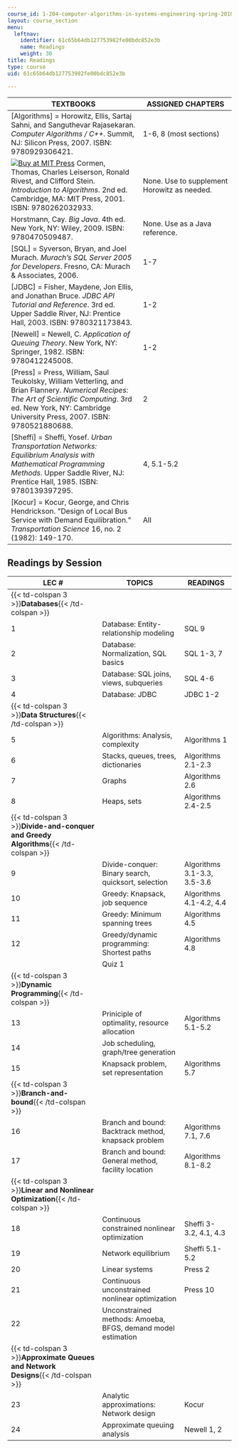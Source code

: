 ```yaml
---
course_id: 1-204-computer-algorithms-in-systems-engineering-spring-2010
layout: course_section
menu:
  leftnav:
    identifier: 61c65b64db127753982fe00bdc852e3b
    name: Readings
    weight: 30
title: Readings
type: course
uid: 61c65b64db127753982fe00bdc852e3b

---
```


| TEXTBOOKS | ASSIGNED CHAPTERS |
| --- | --- |
| \[Algorithms\] = Horowitz, Ellis, Sartaj Sahni, and Sanguthevar Rajasekaran. _Computer Algorithms / C++_. Summit, NJ: Silicon Press, 2007. ISBN: 9780929306421. | 1-6, 8 (most sections) |
| [![Buy at MIT Press](https://ocwcms.mit.edu/images/mp_logo.gif)](https://mitpress.mit.edu/9780262032933) Cormen, Thomas, Charles Leiserson, Ronald Rivest, and Clifford Stein. _Introduction to Algorithms_. 2nd ed. Cambridge, MA: MIT Press, 2001. ISBN: 9780262032933. | None. Use to supplement Horowitz as needed. |
| Horstmann, Cay. _Big Java_. 4th ed. New York, NY: Wiley, 2009. ISBN: 9780470509487. | None. Use as a Java reference. |
| \[SQL\] = Syverson, Bryan, and Joel Murach. _Murach’s SQL Server 2005 for Developers_. Fresno, CA: Murach & Associates, 2006. | 1-7 |
| \[JDBC\] = Fisher, Maydene, Jon Ellis, and Jonathan Bruce. _JDBC API Tutorial and Reference_. 3rd ed. Upper Saddle River, NJ: Prentice Hall, 2003. ISBN: 9780321173843. | 1-2 |
| \[Newell\] = Newell, C. _Application of Queuing Theory_. New York, NY: Springer, 1982. ISBN: 9780412245008. | 1-2 |
| \[Press\] = Press, William, Saul Teukolsky, William Vetterling, and Brian Flannery. _Numerical Recipes: The Art of Scientific Computing_. 3rd ed. New York, NY: Cambridge University Press, 2007. ISBN: 9780521880688. | 2 |
| \[Sheffi\] = Sheffi, Yosef. _Urban Transportation Networks: Equilibrium Analysis with Mathematical Programming Methods_. Upper Saddle River, NJ: Prentice Hall, 1985. ISBN: 9780139397295. | 4, 5.1-5.2 |
| \[Kocur\] = Kocur, George, and Chris Hendrickson. "Design of Local Bus Service with Demand Equilibration." _Transportation Science_ 16, no. 2 (1982): 149-170. | All 

Readings by Session
-------------------

| LEC # | TOPICS | READINGS |
| --- | --- | --- |
| {{< td-colspan 3 >}}**Databases**{{< /td-colspan >}} |||
| 1 | Database: Entity-relationship modeling | SQL 9 |
| 2 | Database: Normalization, SQL basics | SQL 1-3, 7 |
| 3 | Database: SQL joins, views, subqueries | SQL 4-6 |
| 4 | Database: JDBC | JDBC 1-2 |
| {{< td-colspan 3 >}}**Data Structures**{{< /td-colspan >}} |||
| 5 | Algorithms: Analysis, complexity | Algorithms 1 |
| 6 | Stacks, queues, trees, dictionaries | Algorithms 2.1-2.3 |
| 7 | Graphs | Algorithms 2.6 |
| 8 | Heaps, sets | Algorithms 2.4-2.5 |
| {{< td-colspan 3 >}}**Divide-and-conquer and Greedy Algorithms**{{< /td-colspan >}} |||
| 9 | Divide-conquer: Binary search, quicksort, selection | Algorithms 3.1-3.3, 3.5-3.6 |
| 10 | Greedy: Knapsack, job sequence | Algorithms 4.1-4.2, 4.4 |
| 11 | Greedy: Minimum spanning trees | Algorithms 4.5 |
| 12 | Greedy/dynamic programming: Shortest paths | Algorithms 4.8 |
| &nbsp; | Quiz 1 | &nbsp; |
| {{< td-colspan 3 >}}**Dynamic Programming**{{< /td-colspan >}} |||
| 13 | Priniciple of optimality, resource allocation | Algorithms 5.1-5.2 |
| 14 | Job scheduling, graph/tree generation | &nbsp; |
| 15 | Knapsack problem, set representation | Algorithms 5.7 |
| {{< td-colspan 3 >}}**Branch-and-bound**{{< /td-colspan >}} |||
| 16 | Branch and bound: Backtrack method, knapsack problem | Algorithms 7.1, 7.6 |
| 17 | Branch and bound: General method, facility location | Algorithms 8.1-8.2 |
| {{< td-colspan 3 >}}**Linear and Nonlinear Optimization**{{< /td-colspan >}} |||
| 18 | Continuous constrained nonlinear optimization | Sheffi 3-3.2, 4.1, 4.3 |
| 19 | Network equilibrium | Sheffi 5.1-5.2 |
| 20 | Linear systems | Press 2 |
| 21 | Continuous unconstrained nonlinear optimization | Press 10 |
| 22 | Unconstrained methods: Amoeba, BFGS, demand model estimation | &nbsp; |
| {{< td-colspan 3 >}}**Approximate Queues and Network Designs**{{< /td-colspan >}} |||
| 23 | Analytic approximations: Network design | Kocur |
| 24 | Approximate queuing analysis | Newell 1, 2